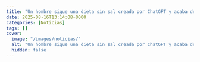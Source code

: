 ```yaml
---
title: "Un hombre sigue una dieta sin sal creada por ChatGPT y acaba desarrollando psicosis"
date: 2025-08-16T13:14:08+0000
categories: [Noticias]
tags: []
cover:
  image: "/images/noticias/"
  alt: "Un hombre sigue una dieta sin sal creada por ChatGPT y acaba desarrollando psicosis"
  hidden: false
---
```



